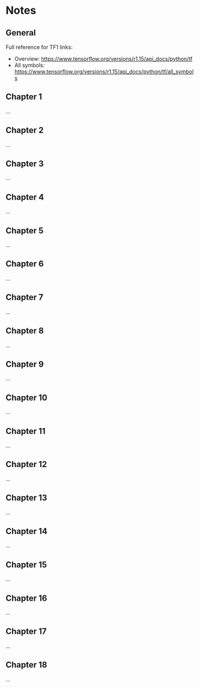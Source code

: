 # Notes

## General
Full reference for TF1 links: 
* Overview: https://www.tensorflow.org/versions/r1.15/api_docs/python/tf
* All symbols: https://www.tensorflow.org/versions/r1.15/api_docs/python/tf/all_symbols

## Chapter 1
...

## Chapter 2
...

## Chapter 3
...

## Chapter 4
...

## Chapter 5
...

## Chapter 6
...

## Chapter 7
...

## Chapter 8
...

## Chapter 9
...

## Chapter 10
...

## Chapter 11
...

## Chapter 12
...

## Chapter 13
...

## Chapter 14
...

## Chapter 15
...

## Chapter 16
...

## Chapter 17
...

## Chapter 18
...
